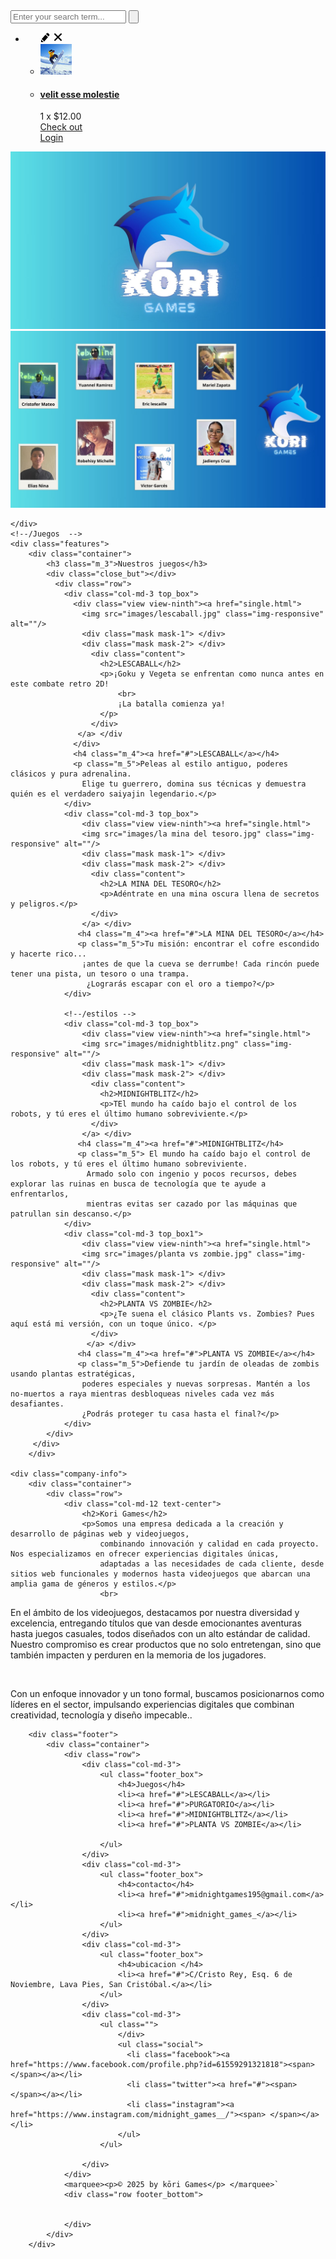 <!DOCTYPE HTML>
<html>
<head>
<title>Kori Games</title>
<link rel="icon" type="image/png" href="images/logo1-removebg-preview.png">
<link href="css/bootstrap.css" rel='stylesheet' type='text/css' />
<link href="css/style.css" rel='stylesheet' type='text/css' />
<meta name="viewport" content="width=device-width, initial-scale=1, maximum-scale=1">
<meta http-equiv="Content-Type" content="text/html; charset=utf-8" />
<link href='http://fonts.googleapis.com/css?family=Open+Sans:400,300,600,700,800' rel='stylesheet' type='text/css'>
<script type="application/x-javascript"> addEventListener("load", function() { setTimeout(hideURLbar, 0); }, false); function hideURLbar(){ window.scrollTo(0,1); } </script>
<script src="js/jquery.min.js"></script>
<!--<script src="js/jquery.easydropdown.js"></script>-->
<!--start slider -->
<link rel="stylesheet" href="css/fwslider.css" media="all">
<script src="js/jquery-ui.min.js"></script>
<script src="js/fwslider.js"></script>
<!--end slider -->
<script type="text/javascript">
        $(document).ready(function() {
            $(".dropdown img.flag").addClass("flagvisibility");

            $(".dropdown dt a").click(function() {
                $(".dropdown dd ul").toggle();
            });
                        
            $(".dropdown dd ul li a").click(function() {
                var text = $(this).html();
                $(".dropdown dt a span").html(text);
                $(".dropdown dd ul").hide();
                $("#result").html("Selected value is: " + getSelectedValue("sample"));
            });
                        
            function getSelectedValue(id) {
                return $("#" + id).find("dt a span.value").html();
            }

            $(document).bind('click', function(e) {
                var $clicked = $(e.target);
                if (! $clicked.parents().hasClass("dropdown"))
                    $(".dropdown dd ul").hide();
            });


            $("#flagSwitcher").click(function() {
                $(".dropdown img.flag").toggleClass("flagvisibility");
            });
        });
     </script>
</head>
<body>
	<div class="header">
		<div class="container">
			<div class="row">
			  <div class="col-md-12">
				 <div class="header-left">
					 <div class="logo">
						<a href="index.html"><img src="images/kori logo.png" alt=""/></a>
					 </div>
					 <div class="menu">
						  <a class="toggleMenu" href="#"><img src="images/nav.png" alt="" /></a>
						    <ul class="nav" id="nav">					
								<div class="clear"></div>	
							</ul>
							<script type="text/javascript" src="js/responsive-nav.js"></script>
				    </div>							
	    		    <div class="clear"></div>
	    	    </div>
	            <div class="header_right">
	    		  <!-- start search-->
				      <div class="search-box">
							<div id="sb-search" class="sb-search">
								<form>
									<input class="sb-search-input" placeholder="Enter your search term..." type="search" name="search" id="search">
									<input class="sb-search-submit" type="submit" value="">
									<span class="sb-icon-search"> </span>
								</form>
							</div>
						</div>
						<!----search-scripts---->
						<script src="js/classie.js"></script>
						<script src="js/uisearch.js"></script>
						<script>
							new UISearch( document.getElementById( 'sb-search' ) );
						</script>
						<!----//search-scripts---->
				    <ul class="icon1 sub-icon1 profile_img">
					 <li>
						<ul class="sub-icon1 list">
						  <div class="product_control_buttons">
						  	<a href="#"><img src="images/edit.png" alt=""/></a>
						  		<a href="#"><img src="images/close_edit.png" alt=""/></a>
						  </div>
						   <div class="clear"></div>
						  <li class="list_img"><img src="images/1.jpg" alt=""/></li>
						  <li class="list_desc"><h4><a href="#">velit esse molestie</a></h4><span class="actual">1 x
                          $12.00</span></li>
						  <div class="login_buttons">
							 <div class="check_button"><a href="checkout.html">Check out</a></div>
							 <div class="login_button"><a href="login.html">Login</a></div>
							 <div class="clear"></div>
						  </div>
						  <div class="clear"></div>
						</ul>
					 </li>
				   </ul>
		           <div class="clear"></div>
	       </div>
	      </div>
		 </div>
	    </div>
	</div>
	<div class="banner">
	<!-- start slider -->
       <div id="fwslider">
         <div class="slider_container">
            <div class="slide"> 
                <!-- Slide image -->
               <img src="images/slider1.jpg" class="img-responsive" alt=""/>
                <!-- /Slide image -->
                <!-- Texts container -->
                <div class="slide_content">
                    <div class="slide_content_wrap">
                        <!-- Text title -->	
                        <!-- /Text title -->
                    </div>
                </div>
               <!-- /Texts container -->
            </div>
            <!-- /Duplicate to create more slides -->
            <div class="slide">
               <img src="images/slider2.jpg" class="img-responsive" alt=""/>
                <div class="slide_content">
                    <div class="slide_content_wrap">
                    </div>
                </div>
            </div>
            <!--/slide -->
        </div>
        <div class="timers"></div>
        <div class="slidePrev"><span></span></div>
        <div class="slideNext"><span></span></div>
       </div>
	<!--/slider -->
      </div>
	  <div class="main">
		
	</div>
	<!--/Juegos  -->
	<div class="features">
		<div class="container">
			<h3 class="m_3">Nuestros juegos</h3>
			<div class="close_but"></div>
			  <div class="row">
				<div class="col-md-3 top_box">
				  <div class="view view-ninth"><a href="single.html">
                    <img src="images/lescaball.jpg" class="img-responsive" alt=""/>
                    <div class="mask mask-1"> </div>
                    <div class="mask mask-2"> </div>
                      <div class="content">
                        <h2>LESCABALL</h2>
                        <p>¡Goku y Vegeta se enfrentan como nunca antes en este combate retro 2D!
							<br>
							¡La batalla comienza ya!
						</p>
                      </div>
                   </a> </div
                  </div>
                  <h4 class="m_4"><a href="#">LESCABALL</a></h4>
                  <p class="m_5">Peleas al estilo antiguo, poderes clásicos y pura adrenalina. 
					Elige tu guerrero, domina sus técnicas y demuestra quién es el verdadero saiyajin legendario.</p>
                </div>
                <div class="col-md-3 top_box">
					<div class="view view-ninth"><a href="single.html">
                    <img src="images/la mina del tesoro.jpg" class="img-responsive" alt=""/>
                    <div class="mask mask-1"> </div>
                    <div class="mask mask-2"> </div>
                      <div class="content">
                        <h2>LA MINA DEL TESORO</h2>
                        <p>Adéntrate en una mina oscura llena de secretos y peligros.</p>
                      </div>
                    </a> </div>
                   <h4 class="m_4"><a href="#">LA MINA DEL TESORO</a></h4>
                   <p class="m_5">Tu misión: encontrar el cofre escondido y hacerte rico... 
					¡antes de que la cueva se derrumbe! Cada rincón puede tener una pista, un tesoro o una trampa.
					 ¿Lograrás escapar con el oro a tiempo?</p>
				</div>

				<!--/estilos -->
				<div class="col-md-3 top_box">
					<div class="view view-ninth"><a href="single.html">
                    <img src="images/midnightblitz.png" class="img-responsive" alt=""/>
                    <div class="mask mask-1"> </div>
                    <div class="mask mask-2"> </div>
                      <div class="content">
                        <h2>MIDNIGHTBLITZ</h2>
                        <p>TEl mundo ha caído bajo el control de los robots, y tú eres el último humano sobreviviente.</p>
                      </div>
                    </a> </div>
                   <h4 class="m_4"><a href="#">MIDNIGHTBLITZ</h4>
                   <p class="m_5"> El mundo ha caído bajo el control de los robots, y tú eres el último humano sobreviviente.
					 Armado solo con ingenio y pocos recursos, debes explorar las ruinas en busca de tecnología que te ayude a enfrentarlos,
					 mientras evitas ser cazado por las máquinas que patrullan sin descanso.</p>
				</div>
				<div class="col-md-3 top_box1">
					<div class="view view-ninth"><a href="single.html">
                    <img src="images/planta vs zombie.jpg" class="img-responsive" alt=""/>
                    <div class="mask mask-1"> </div>
                    <div class="mask mask-2"> </div>
                      <div class="content">
                        <h2>PLANTA VS ZOMBIE</h2>
                        <p>¿Te suena el clásico Plants vs. Zombies? Pues aquí está mi versión, con un toque único. </p>
                      </div>
                     </a> </div>
                   <h4 class="m_4"><a href="#">PLANTA VS ZOMBIE</a></h4>
                   <p class="m_5">Defiende tu jardín de oleadas de zombis usando plantas estratégicas, 
					poderes especiales y nuevas sorpresas. Mantén a los no-muertos a raya mientras desbloqueas niveles cada vez más desafiantes.
					¿Podrás proteger tu casa hasta el final?</p>
				</div>
			</div>
		 </div>
	    </div>

    <div class="company-info">
        <div class="container">
            <div class="row">
                <div class="col-md-12 text-center">
                    <h2>Kori Games</h2>
                    <p>Somos una empresa dedicada a la creación y desarrollo de páginas web y videojuegos, 
						combinando innovación y calidad en cada proyecto. Nos especializamos en ofrecer experiencias digitales únicas, 
						adaptadas a las necesidades de cada cliente, desde sitios web funcionales y modernos hasta videojuegos que abarcan una amplia gama de géneros y estilos.</p>
						<br>
<p>En el ámbito de los videojuegos, destacamos por nuestra diversidad y excelencia, 
entregando títulos que van desde emocionantes aventuras hasta juegos casuales,
 todos diseñados con un alto estándar de calidad. Nuestro compromiso es crear productos que no solo entretengan, 
 sino que también impacten y perduren en la memoria de los jugadores.</p>
 <br>

<p>Con un enfoque innovador y un tono formal, buscamos posicionarnos como líderes en el sector,
 impulsando experiencias digitales que combinan creatividad, tecnología y diseño impecable..</p>
                </div>
            </div>
        </div>
    </div>


		<div class="footer">
			<div class="container">
				<div class="row">
					<div class="col-md-3">
						<ul class="footer_box">
							<h4>Juegos</h4>
							<li><a href="#">LESCABALL</a></li>
							<li><a href="#">PURGATORIO</a></li>
							<li><a href="#">MIDNIGHTBLITZ</a></li>
							<li><a href="#">PLANTA VS ZOMBIE</a></li>

						</ul>
					</div>
					<div class="col-md-3">
						<ul class="footer_box">
							<h4>contacto</h4>
							<li><a href="#">midnightgames195@gmail.com</a></li>
							<li><a href="#">midnight_games_</a></li>
						</ul>
					</div>
					<div class="col-md-3">
						<ul class="footer_box">
							<h4>ubicacion </h4>
							<li><a href="#">C/Cristo Rey, Esq. 6 de Noviembre, Lava Pies, San Cristóbal.</a></li>
						</ul>
					</div>
					<div class="col-md-3">
						<ul class="">
					        </div>
							<ul class="social">	
							  <li class="facebook"><a href="https://www.facebook.com/profile.php?id=61559291321818"><span> </span></a></li>
							  <li class="twitter"><a href="#"><span> </span></a></li>
							  <li class="instagram"><a href="https://www.instagram.com/midnight_games__/"><span> </span></a></li>											  				
						    </ul>
						</ul>
						
					</div>
				</div>
				<marquee><p>© 2025 by kōri Games</p> </marquee>`
				<div class="row footer_bottom">

					 
   				</div>
			</div>
		</div>
</body>	
</html>
